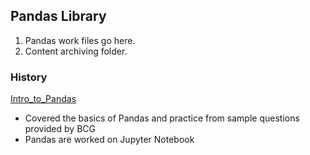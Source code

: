 <!-- FAQ Section Starts -->
## Pandas Library
1. Pandas work files go here.
2. Content archiving folder.
<!-- FAQ Section Ends -->


<!-- MAP Section Starts -->
### History
[Intro_to_Pandas](https://github.com/mommafish/BCG_Rise/tree/main/Pandas_Library/Intro_to_Pandas)
* Covered the basics of Pandas and practice from sample questions provided by BCG
* Pandas are worked on Jupyter Notebook

<!-- MAP Section Ends -->
